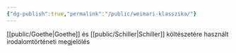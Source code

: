 ```yaml
---
{"dg-publish":true,"permalink":"/public/weimari-klasszika/"}
---
```


[[public/Goethe\|Goethe]] és [[public/Schiller\|Schiller]] költészetére használt irodalomtörténeti megjelölés